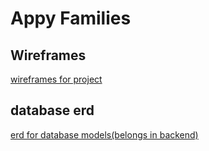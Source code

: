 # Appy Families

## Wireframes
[wireframes for project](./assets/wireframes/appy-families-wireframes.pdf)

## database erd

[erd for database models(belongs in backend)](./assets/wireframes/drawSQL-export-2022-09-06_21_04.png)
